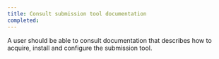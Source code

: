 ```yaml
---
title: Consult submission tool documentation
completed:
---
```


A user should be able to consult documentation that describes how to acquire, install and configure the submission tool.

